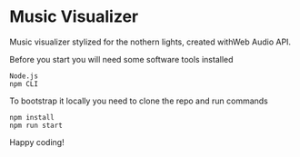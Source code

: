 # Music Visualizer

Music visualizer stylized for the nothern lights, created withWeb Audio API.

Before you start you will need some software tools installed
```
Node.js
npm CLI
```

To bootstrap it locally you need to clone the repo and run commands
```
npm install
npm run start
```

Happy coding!
